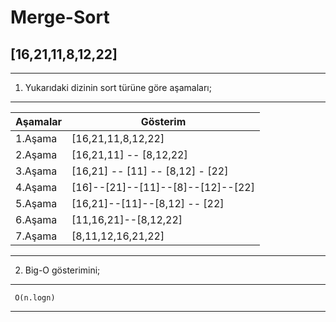 # Merge-Sort

## [16,21,11,8,12,22]
---
1. Yukarıdaki dizinin sort türüne göre aşamaları;
---

|Aşamalar | Gösterim |
|---------|---------|
|1.Aşama | [16,21,11,8,12,22]|
|2.Aşama|[16,21,11] -- [8,12,22] |
|3.Aşama | [16,21] -- [11] -- [8,12] - [22] |
|4.Aşama |[16]--[21]--[11]--[8]--[12]--[22]|
|5.Aşama| [16,21]--[11]--[8,12] -- [22]|
|6.Aşama|[11,16,21]--[8,12,22]|
|7.Aşama|[8,11,12,16,21,22]|

---

2. Big-O gösterimini;
---
```
 O(n.logn)
 ```
 ---
